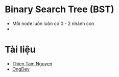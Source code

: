 # Binary Search Tree (BST)
- Mỗi node luôn luôn có 0 - 2 nhánh con
- 
# Tài liệu
- [Thien Tam Nguyen](https://www.youtube.com/watch?v=-8VydhIrz3I&list=PLimFJKGsbn1n6UkQnTjXhziglRzmJ2mlR&index=1)
- [OngDev](https://www.youtube.com/watch?v=yjjFggRKHLw&list=PLoaAbmGPgTSNMAzkKBHkh2mLuBk54II5L&index=26&t=374s)